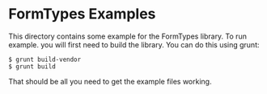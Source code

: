 # FormTypes Examples

This directory contains some example for the FormTypes library. To run example. you will first need to build the library. You can do this using grunt:

```
$ grunt build-vendor
$ grunt build
```

That should be all you need to get the example files working.